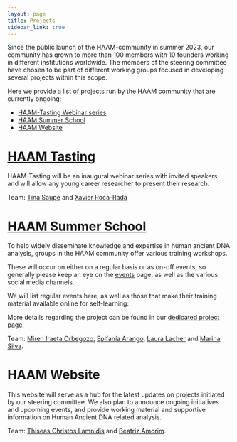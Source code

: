 ```yaml
---
layout: page
title: Projects
sidebar_link: true
---
```


Since the public launch of the HAAM-community in summer 2023, our community has grown to more than 100 members with 10 founders working in different institutions worldwide. The members of the steering committee have chosen to be part of different working groups focused in developing several projects within this scope.

Here we provide a list of projects run by the HAAM community that are currently ongoing:

<!-- TOC -->

- [HAAM-Tasting Webinar series](/projects/haam_tasting)
- [HAAM Summer School](/projects/haam_summer_school)
- [HAAM Website](#haam-website)

<!-- /TOC -->
<!-- /TOC -->

# [HAAM Tasting](/projects/haam_tasting)

HAAM-Tasting will be an inaugural webinar series with invited speakers, and will allow any young career researcher to present their research.

Team: [Tina Saupe](mailto:tsaupe@live.de) and [Xavier Roca-Rada](mailto:xavier.rocarada@adelaide.edu.au)


# [HAAM Summer School](/projects/haam_summer_school)

To help widely disseminate knowledge and expertise in human ancient DNA analysis, groups in the HAAM community offer various training workshops.

These will occur on either on a regular basis or as on-off events, so generally please keep an eye on the [events](/category/events/) page, as well as the various social media channels.

We will list regular events here, as well as those that make their training material available online for self-learning:

More details regarding the project can be found in our [dedicated project page](/projects/haam_summer_school).

<!--
Website: https://haam-community.github.io/haam-summer-school
Supported by: 
-->

Team: [Miren Iraeta Orbegozo](mailto:iraeta.miren@gmail.com), [Epifanía Arango](mailto:epifaniarango@gmail.com), [Laura Lacher](mailto:laura_lacher@eva.mpg.de) and [Marina Silva](mailto:marina.silva@crick.ac.uk).


# HAAM Website

This website will serve as a hub for the latest updates on projects initiated by our steering committee. We also plan to announce ongoing initiatives and upcoming events, and provide working material and supportive information on Human Ancient DNA related analysis.

Team: [Thiseas Christos Lamnidis](mailto:thiseas_christos_lamnidis@eva.mpg.de) and [Beatriz Amorim](mailto:amorimsba@gmail.com).